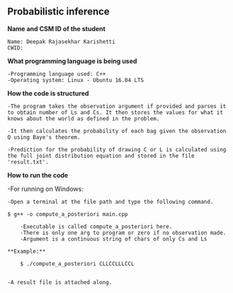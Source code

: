 ## Probabilistic inference

**Name and CSM ID of the student**

	Name: Deepak Rajasekhar Karishetti
	CWID: 


**What programming language is being used**

	-Programming language used: C++
	-Operating system: Linux - Ubuntu 16.04 LTS


**How the code is structured**

	-The program takes the observation argument if provided and parses it to obtain number of Ls and Cs. It then stores the values for what it knows about the world as defined in the problem.

	-It then calculates the probability of each bag given the observation Q using Baye's theorem.
	
	-Prediction for the probability of drawing C or L is calculated using the full joint distribution equation and stored in the file 'result.txt'.

**How to run the code**

-For running on Windows:

	-Open a terminal at the file path and type the following command.

	$ g++ -o compute_a_posteriori main.cpp

		-Executable is called compute_a_posteriori here.
		-There is only one arg to program or zero if no observation made.
		-Argument is a continuous string of chars of only Cs and Ls

	**Example:**
	
		$ ./compute_a_posteriori CLLCCLLLCCL

	
	-A result file is attached along.
